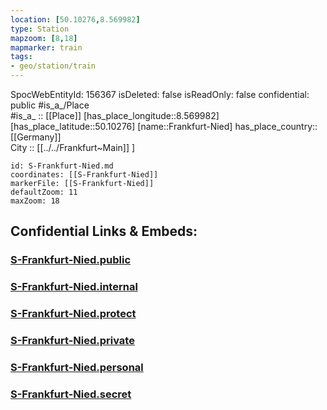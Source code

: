 ```yaml
---
location: [50.10276,8.569982] 
type: Station 
mapzoom: [8,18] 
mapmarker: train 
tags:
- geo/station/train
---
```

SpocWebEntityId: 156367
isDeleted: false
isReadOnly: false
confidential: public
#is_a_/Place  
#is_a_ :: [[Place]] 
[has_place_longitude::8.569982] 
[has_place_latitude::50.10276] 
[name::Frankfurt-Nied] 
has_place_country:: [[Germany]]  
City :: [[../../Frankfurt~Main]] ] 


```leaflet
id: S-Frankfurt-Nied.md
coordinates: [[S-Frankfurt-Nied]] 
markerFile: [[S-Frankfurt-Nied]] 
defaultZoom: 11 
maxZoom: 18
```


## Confidential Links & Embeds: 

### [S-Frankfurt-Nied.public](/_public/\Earth\Continent\Europe\Europe~Central\Germany\Germany~West\Hessen\counties~Hessen\Frankfurt~Main\Stations-FFM~SS-Frankfurt-Nied.public.md) 

### [S-Frankfurt-Nied.internal](/_internal/\Earth\Continent\Europe\Europe~Central\Germany\Germany~West\Hessen\counties~Hessen\Frankfurt~Main\Stations-FFM~SS-Frankfurt-Nied.internal.md) 

### [S-Frankfurt-Nied.protect](/_protect/\Earth\Continent\Europe\Europe~Central\Germany\Germany~West\Hessen\counties~Hessen\Frankfurt~Main\Stations-FFM~SS-Frankfurt-Nied.protect.md) 

### [S-Frankfurt-Nied.private](/_private/\Earth\Continent\Europe\Europe~Central\Germany\Germany~West\Hessen\counties~Hessen\Frankfurt~Main\Stations-FFM~SS-Frankfurt-Nied.private.md) 

### [S-Frankfurt-Nied.personal](/_personal/\Earth\Continent\Europe\Europe~Central\Germany\Germany~West\Hessen\counties~Hessen\Frankfurt~Main\Stations-FFM~SS-Frankfurt-Nied.personal.md) 

### [S-Frankfurt-Nied.secret](/_secret/\Earth\Continent\Europe\Europe~Central\Germany\Germany~West\Hessen\counties~Hessen\Frankfurt~Main\Stations-FFM~SS-Frankfurt-Nied.secret.md)

